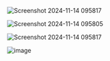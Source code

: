 ![Screenshot 2024-11-14 095817](https://github.com/user-attachments/assets/ebce8d44-b79f-4cf0-812a-ca090bda176c)

![Screenshot 2024-11-14 095805](https://github.com/user-attachments/assets/12b6b93e-6063-4023-a29d-2ab71919e0ff)

![Screenshot 2024-11-14 095817](https://github.com/user-attachments/assets/bdd04f99-d3cb-4e2d-8d47-8e7f0fccb777)

![image](https://github.com/user-attachments/assets/f33da64e-b31c-4d13-9724-509609b56e9e)
